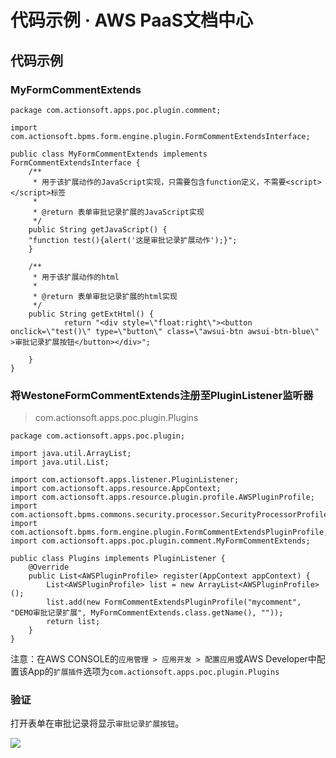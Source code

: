 # 代码示例 · AWS PaaS文档中心

## 代码示例

### MyFormCommentExtends
    
    
    package com.actionsoft.apps.poc.plugin.comment;
    
    import com.actionsoft.bpms.form.engine.plugin.FormCommentExtendsInterface;
    
    public class MyFormCommentExtends implements FormCommentExtendsInterface {
        /**
         * 用于该扩展动作的JavaScript实现，只需要包含function定义，不需要<script></script>标签
         *
         * @return 表单审批记录扩展的JavaScript实现
         */
        public String getJavaScript() {
        "function test(){alert('这是审批记录扩展动作');}";
        }
    
        /**
         * 用于该扩展动作的html
         *
         * @return 表单审批记录扩展的html实现
         */
        public String getExtHtml() {
                return "<div style=\"float:right\"><button onclick=\"test()\" type=\"button\" class=\"awsui-btn awsui-btn-blue\" >审批记录扩展按钮</button></div>";
    
        }
    }
    

### 将WestoneFormCommentExtends注册至PluginListener监听器

> com.actionsoft.apps.poc.plugin.Plugins
    
    
    package com.actionsoft.apps.poc.plugin;
    
    import java.util.ArrayList;
    import java.util.List;
    
    import com.actionsoft.apps.listener.PluginListener;
    import com.actionsoft.apps.resource.AppContext;
    import com.actionsoft.apps.resource.plugin.profile.AWSPluginProfile;
    import com.actionsoft.bpms.commons.security.processor.SecurityProcessorProfile;
    import com.actionsoft.bpms.form.engine.plugin.FormCommentExtendsPluginProfile;
    import com.actionsoft.apps.poc.plugin.comment.MyFormCommentExtends;
    
    public class Plugins implements PluginListener {
        @Override
        public List<AWSPluginProfile> register(AppContext appContext) {
            List<AWSPluginProfile> list = new ArrayList<AWSPluginProfile>();
            list.add(new FormCommentExtendsPluginProfile("mycomment", "DEMO审批记录扩展", MyFormCommentExtends.class.getName(), ""));
            return list;
        }
    }
    

注意：在AWS CONSOLE的`应用管理 > 应用开发 > 配置应用`或AWS Developer中配置该App的`扩展插件`选项为`com.actionsoft.apps.poc.plugin.Plugins`

### 验证

打开表单在审批记录将显示`审批记录扩展按钮`。

[![](https://docs.awspaas.com/reference-guide/aws-paas-plugin-development-reference-guide/plugins/mycomment.png)](<mycomment.png>)